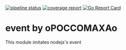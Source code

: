 [![pipeline status](https://gitlab.com/opoccomaxao-go/event/badges/master/pipeline.svg)](https://gitlab.com/opoccomaxao-go/event/-/commits/master)
[![coverage report](https://gitlab.com/opoccomaxao-go/event/badges/master/coverage.svg)](https://gitlab.com/opoccomaxao-go/event/-/commits/master)
[![Go Report Card](https://goreportcard.com/badge/gitlab.com/opoccomaxao-go/event)](https://goreportcard.com/report/gitlab.com/opoccomaxao-go/event) 
# event by oPOCCOMAXAo
This module imitates nodejs's event
